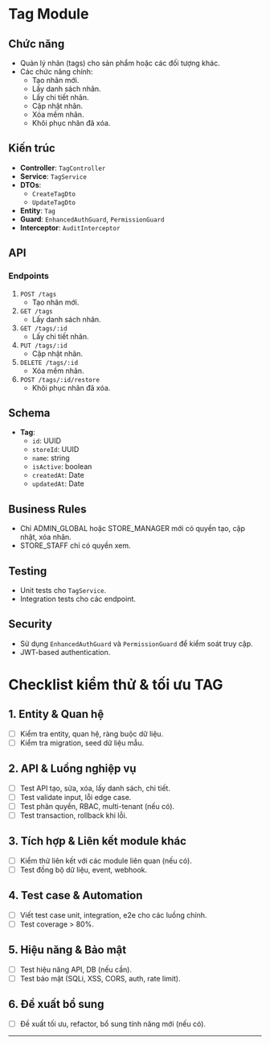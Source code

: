 # Tag Module

## Chức năng

- Quản lý nhãn (tags) cho sản phẩm hoặc các đối tượng khác.
- Các chức năng chính:
  - Tạo nhãn mới.
  - Lấy danh sách nhãn.
  - Lấy chi tiết nhãn.
  - Cập nhật nhãn.
  - Xóa mềm nhãn.
  - Khôi phục nhãn đã xóa.

## Kiến trúc

- **Controller**: `TagController`
- **Service**: `TagService`
- **DTOs**:
  - `CreateTagDto`
  - `UpdateTagDto`
- **Entity**: `Tag`
- **Guard**: `EnhancedAuthGuard`, `PermissionGuard`
- **Interceptor**: `AuditInterceptor`

## API

### Endpoints

1. `POST /tags`
   - Tạo nhãn mới.
2. `GET /tags`
   - Lấy danh sách nhãn.
3. `GET /tags/:id`
   - Lấy chi tiết nhãn.
4. `PUT /tags/:id`
   - Cập nhật nhãn.
5. `DELETE /tags/:id`
   - Xóa mềm nhãn.
6. `POST /tags/:id/restore`
   - Khôi phục nhãn đã xóa.

## Schema

- **Tag**:
  - `id`: UUID
  - `storeId`: UUID
  - `name`: string
  - `isActive`: boolean
  - `createdAt`: Date
  - `updatedAt`: Date

## Business Rules

- Chỉ ADMIN_GLOBAL hoặc STORE_MANAGER mới có quyền tạo, cập nhật, xóa nhãn.
- STORE_STAFF chỉ có quyền xem.

## Testing

- Unit tests cho `TagService`.
- Integration tests cho các endpoint.

## Security

- Sử dụng `EnhancedAuthGuard` và `PermissionGuard` để kiểm soát truy cập.
- JWT-based authentication.

# Checklist kiểm thử & tối ưu TAG

## 1. Entity & Quan hệ

- [ ] Kiểm tra entity, quan hệ, ràng buộc dữ liệu.
- [ ] Kiểm tra migration, seed dữ liệu mẫu.

## 2. API & Luồng nghiệp vụ

- [ ] Test API tạo, sửa, xóa, lấy danh sách, chi tiết.
- [ ] Test validate input, lỗi edge case.
- [ ] Test phân quyền, RBAC, multi-tenant (nếu có).
- [ ] Test transaction, rollback khi lỗi.

## 3. Tích hợp & Liên kết module khác

- [ ] Kiểm thử liên kết với các module liên quan (nếu có).
- [ ] Test đồng bộ dữ liệu, event, webhook.

## 4. Test case & Automation

- [ ] Viết test case unit, integration, e2e cho các luồng chính.
- [ ] Test coverage > 80%.

## 5. Hiệu năng & Bảo mật

- [ ] Test hiệu năng API, DB (nếu cần).
- [ ] Test bảo mật (SQLi, XSS, CORS, auth, rate limit).

## 6. Đề xuất bổ sung

- [ ] Đề xuất tối ưu, refactor, bổ sung tính năng mới (nếu có).

---
